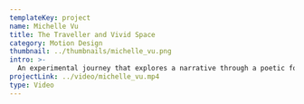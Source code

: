 ```yaml
---
templateKey: project
name: Michelle Vu
title: The Traveller and Vivid Space
category: Motion Design
thumbnail: ../thumbnails/michelle_vu.png
intro: >-
  An experimental journey that explores a narrative through a poetic format using 3d visual art forms. By fabricating a 3d space, the visual art forms transcends both emotions and expression. By, moving from space to space, users will experience a different emotion in asynchronous order that is all about exploring curiosity and embracing the unknown.
projectLink: ../video/michelle_vu.mp4
type: Video
---
```

